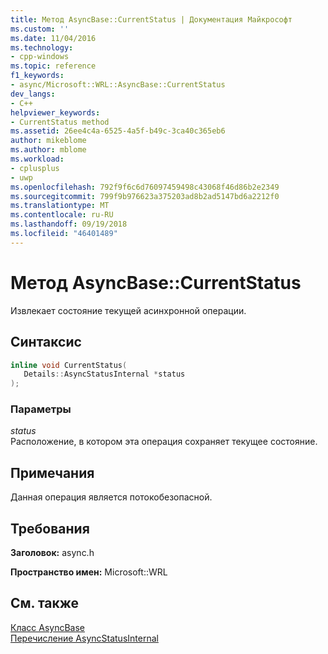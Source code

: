 ```yaml
---
title: Метод AsyncBase::CurrentStatus | Документация Майкрософт
ms.custom: ''
ms.date: 11/04/2016
ms.technology:
- cpp-windows
ms.topic: reference
f1_keywords:
- async/Microsoft::WRL::AsyncBase::CurrentStatus
dev_langs:
- C++
helpviewer_keywords:
- CurrentStatus method
ms.assetid: 26ee4c4a-6525-4a5f-b49c-3ca40c365eb6
author: mikeblome
ms.author: mblome
ms.workload:
- cplusplus
- uwp
ms.openlocfilehash: 792f9f6c6d76097459498c43068f46d86b2e2349
ms.sourcegitcommit: 799f9b976623a375203ad8b2ad5147bd6a2212f0
ms.translationtype: MT
ms.contentlocale: ru-RU
ms.lasthandoff: 09/19/2018
ms.locfileid: "46401489"
---
```

# <a name="asyncbasecurrentstatus-method"></a>Метод AsyncBase::CurrentStatus

Извлекает состояние текущей асинхронной операции.

## <a name="syntax"></a>Синтаксис

```cpp
inline void CurrentStatus(
   Details::AsyncStatusInternal *status
);
```

### <a name="parameters"></a>Параметры

*status*<br/>
Расположение, в котором эта операция сохраняет текущее состояние.

## <a name="remarks"></a>Примечания

Данная операция является потокобезопасной.

## <a name="requirements"></a>Требования

**Заголовок:** async.h

**Пространство имен:** Microsoft::WRL

## <a name="see-also"></a>См. также

[Класс AsyncBase](../windows/asyncbase-class.md)<br/>
[Перечисление AsyncStatusInternal](../windows/asyncstatusinternal-enumeration.md)